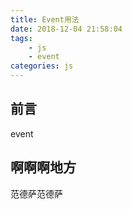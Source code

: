 ```yaml
---
title: Event用法
date: 2018-12-04 21:58:04
tags: 
    - js
    - event
categories: js
---
```


## 前言

event

## 啊啊啊地方

范德萨范德萨